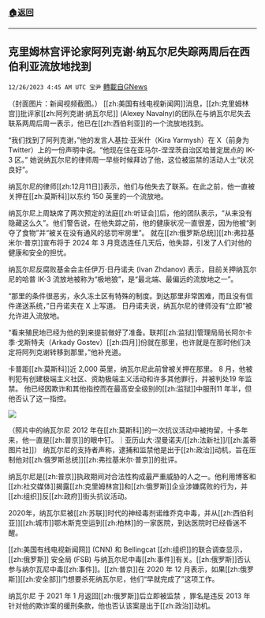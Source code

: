 ###  [:house:返回](README.md)
---


## 克里姆林宫评论家阿列克谢·纳瓦尔尼失踪两周后在西伯利亚流放地找到
`12/26/2023 4:45 AM UTC 宝尹` [轉載自GNews](https://gnews.org/articles/2151660)

（封面图片：新闻视频截图。）
[[zh:美国有线电视新闻网]]消息，[[zh:克里姆林宫]]批评家[[zh:阿列克谢·纳瓦尔尼]] (Alexey Navalny)的团队在与纳瓦尔尼失去联系两周后周一表示，他已在[[zh:西伯利亚]]的一个流放地找到。

“我们找到了阿列克谢，”他的发言人基拉·亚米什（Kira Yarmysh）在 X（前身为 Twitter）上的一份声明中说。“他现在住在亚马尔-涅涅茨自治区哈普定居点的 IK-3 区。”
她说纳瓦尔尼的律师周一早些时候拜访了他，这位被监禁的活动人士“状况良好”。

纳瓦尔尼的律师[[zh:12月11日]]表示，他们与他失去了联系。在此之前，他一直被关押在[[zh:莫斯科]]以东约 150 英里的一个流放地。

纳瓦尔尼上周缺席了两次预定的法庭[[zh:听证会]]后，他的团队表示，“从来没有隐藏这么久”。他们警告说，在他失踪之前，他的健康状况一直很差，因为他被“剥夺了食物”并“被关在没有通风的惩罚牢房里”。
就在[[zh:俄罗斯总统]][[zh:弗拉基米尔·普京]]宣布将于 2024 年 3 月竞选连任几天后，他失踪，引发了人们对他的健康和安全的担忧。

纳瓦尔尼反腐败基金会主任伊万·日丹诺夫 (Ivan Zhdanov) 表示，目前关押纳瓦尔尼的哈普 IK-3 流放地被称为“极地狼”，是“最北端、最偏远的流放地之一”。

“那里的条件很恶劣，永久冻土区有特殊的制度。到达那里非常困难，而且没有信件递送系统，”日丹诺夫在 X 上写道。
日丹诺夫说，纳瓦尔尼的律师没有“立即”被允许进入流放地。

“看来殖民地已经为他的到来提前做好了准备。联邦[[zh:监狱]]管理局局长阿尔卡季·戈斯特夫（Arkady Gostev）[[zh:四月]]份就在那里，也许就是在那时他们决定将阿列克谢转移到那里，”他补充道。

卡普距[[zh:莫斯科]]近 2,000 英里，纳瓦尔尼此前曾被关押在那里。
8 月，他被判犯有创建极端主义社区、资助极端主义活动和许多其他罪行，并被判处19 年监禁。 他已经因欺诈和其他指控而在最高安全级别的[[zh:监狱]]中服刑11 年半，但他否认了这一指控。

![](https://i.imgur.com/iX1tjeH.jpg)

（照片中的纳瓦尔尼 2012 年在[[zh:莫斯科]]的一次抗议活动中被拘留，十多年来，他一直是[[zh:普京]]的眼中钉。｜亚历山大·涅曼诺夫/[[zh:法新社]]/[[zh:盖蒂图片社]]）
纳瓦尔尼的支持者声称，逮捕和监禁他是出于[[zh:政治]]动机，旨在压制他对[[zh:俄罗斯总统]][[zh:弗拉基米尔·普京]]的批评。

纳瓦尔尼是[[zh:普京]]执政期间对合法性构成最严重威胁的人之一。他利用博客和[[zh:社交媒体]]揭露[[zh:克里姆林宫]]和[[zh:俄罗斯]]企业涉嫌腐败的行为，并[[zh:组织]]反[[zh:政府]]街头抗议活动。

2020年，纳瓦尔尼被[[zh:苏联]]时代的神经毒剂诺维乔克中毒，并从[[zh:西伯利亚]][[zh:城市]]鄂木斯克空运到[[zh:柏林]]的一家医院，到达医院时已经昏迷不醒。

[[zh:美国有线电视新闻网]] (CNN) 和 Bellingcat [[zh:组织]]的联合调查显示， [[zh:俄罗斯]] 安全局 (FSB) 与纳瓦尔尼中毒[[zh:事件]]有关。[[zh:俄罗斯]]否认参与纳尔瓦尼中毒[[zh:事件]]。[[zh:普京]]在 2020 年 12 月表示，如果[[zh:俄罗斯]][[zh:安全部]]门想要杀死纳瓦尔尼，他们“早就完成了”这项工作。

纳瓦尔尼 于 2021 年 1 月返回[[zh:俄罗斯]]后立即被监禁 ，罪名是违反 2013 年针对他的欺诈案的缓刑条款，他也否认该案是出于[[zh:政治]]动机。



